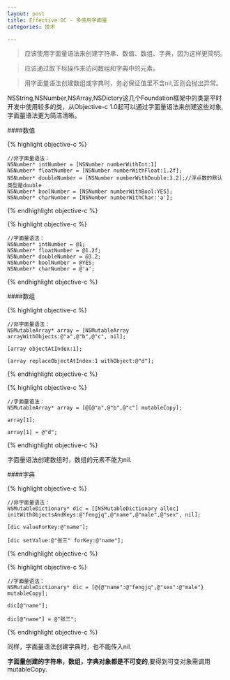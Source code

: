 ```yaml
---
layout: post
title: Effective OC - 多使用字面量
categories: 技术

---
```


>应该使用字面量语法来创建字符串、数值、数组、字典，因为这样更简明。

>应该通过取下标操作来访问数组和字典中的元素。

>用字面量语法创建数组或字典时，务必保证值里不含nil,否则会抛出异常。


NSString,NSNumber,NSArray,NSDictory这几个Foundation框架中的类是平时开发中使用较多的类，从Objective-c 1.0起可以通过字面量语法来创建这些对象,字面量语法更为简洁清晰。

####数值

{% highlight objective-c %}

    //非字面量语法：
    NSNumber* intNumber = [NSNumber numberWithInt:1]
    NSNumber* floatNumber = [NSNumber numberWithFloat:1.2f];
    NSNumber* doubleNumber = [NSNumber numberWithDouble:3.2];//浮点数的默认类型是double
    NSNumber* boolNumber = [NSNumber numberWithBool:YES];
    NSNumber* charNumber = [NSNumber numberWithChar:'a'];

{% endhighlight objective-c %}

{% highlight objective-c %}

    //字面量语法：
    NSNumber* intNumber = @1;
    NSNumber* floatNumber = @1.2f;
    NSNumber* doubleNumber = @3.2;
    NSNumber* boolNumber = @YES;
    NSNumber* charNumber = @'a';
    
{% endhighlight objective-c %}
    
####数组

{% highlight objective-c %}

    //非字面量语法：
    NSMutableArray* array = [NSMutableArray arrayWithObjects:@"a",@"b",@"c", nil];
    
    [array objectAtIndex:1];
    
    [array replaceObjectAtIndex:1 withObject:@"d"];
    
{% endhighlight objective-c %}

{% highlight objective-c %}

    //字面量语法：
    NSMutableArray* array = [@[@"a",@"b",@"c"] mutableCopy];
    
    array[1];
    
    array[1] = @"d";
    
{% endhighlight objective-c %}
    
字面量语法创建数组时，数组的元素不能为nil.

####字典

{% highlight objective-c %}

    //非字面量语法：
    NSMutableDictionary* dic = [[NSMutableDictionary alloc] initWithObjectsAndKeys:@"fengjq",@"name",@"male",@"sex", nil];
    
    [dic valueForKey:@"name"];
    
    [dic setValue:@"张三" forKey:@"name"];
    
{% endhighlight objective-c %}

{% highlight objective-c %}

    //字面量语法：
    NSMutableDictionary* dic = [@{@"name":@"fengjq",@"sex":@"male"} mutableCopy];
    
    dic[@"name"];
    
    dic[@"name"] = @"张三";
    
{% endhighlight objective-c %}
    
同样，字面量语法创建字典时，也不能传入nil.

__字面量创建的字符串，数组，字典对象都是不可变的__,要得到可变对象需调用mutableCopy.
    


    
